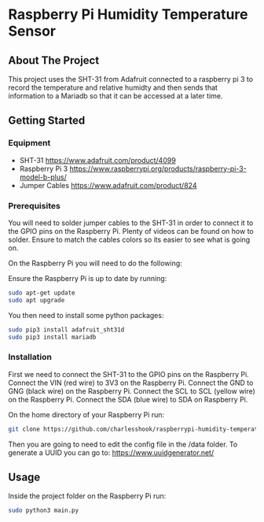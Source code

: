 # Raspberry Pi Humidity Temperature Sensor

## About The Project

This project uses the SHT-31 from Adafruit connected to a raspberry pi 3 to record the temperature and relative humidty and then sends that information to a Mariadb so that it can be accessed at a later time.

## Getting Started

### Equipment
* SHT-31 https://www.adafruit.com/product/4099
* Raspberry Pi 3 https://www.raspberrypi.org/products/raspberry-pi-3-model-b-plus/
* Jumper Cables https://www.adafruit.com/product/824

### Prerequisites
You will need to solder jumper cables to the SHT-31 in order to connect it to the GPIO pins on the Raspberry Pi. Plenty of videos can be found on how to solder. Ensure to match the cables colors so its easier to see what is going on. 

On the Raspberry Pi you will need to do the following:

Ensure the Raspberry Pi is up to date by running:
  ```sh
  sudo apt-get update
  sudo apt upgrade
  ```

  You then need to install some python packages:
  ```sh
  sudo pip3 install adafruit_sht31d
  sudo pip3 install mariadb
  ```

### Installation
First we need to connect the SHT-31 to the GPIO pins on the Raspberry Pi. Connect the VIN (red wire) to 3V3 on the Raspberry Pi. Connect the GND to GNG (black wire) on the Raspberry Pi. Connect the SCL to SCL (yellow wire) on the Raspberry Pi. Connect the SDA (blue wire) to SDA on Raspberry Pi.

On the home directory of your Raspberry Pi run:
  ```sh
  git clone https://github.com/charlesshook/raspberrypi-humidity-temperature-sensor.git
  ```

Then you are going to need to edit the config file in the /data folder. To generate a UUID you can go to: https://www.uuidgenerator.net/

## Usage
Inside the project folder on the Raspberry Pi run:
  ```sh
  sudo python3 main.py
  ```